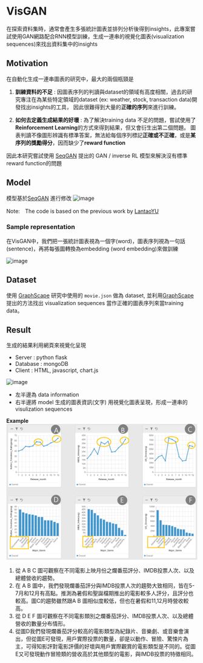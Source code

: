 # VisGAN
在探索資料集時，通常會產生多張統計圖表並排列分析後得到insights，此專案嘗試使用GAN網路配合RNN模型訓練，生成一連串的視覺化圖表(visualization sequences)來找出資料集中的insights

## Motivation
在自動化生成一連串圖表的研究中，最大的兩個瓶頸是
1. **訓練資料的不足** : 
因圖表序列的判讀與dataset的領域有高度相關，過去的研究專注在為某些特定領域的dataset (ex: weather, stock, transaction data)開發找出insights的工具，
因此很難得到大量的**正確的序列**來進行訓練。

2. **如何去定義生成結果的好壞** : 
為了解決training data 不足的問題，嘗試使用了**Reinforcement Learning**的方式來得到結果，但又會衍生出第二個問題。
圖表判讀不像圖形辨識有標準答案，無法給每個序列標記**正確或不正確**，或是**某序列的獎勵得分**，因而缺少了**reward function**

因此本研究嘗試使用 [SeqGAN](https://arxiv.org/abs/1609.05473) 提出的 GAN / inverse RL 模型來解決沒有標準reward function的問題

## Model
模型基於[SeqGAN](https://arxiv.org/abs/1609.05473) 進行修改
![image](https://user-images.githubusercontent.com/28348725/119102667-dba16380-ba4c-11eb-9a97-6621b45bcfe2.png)

Note:　The code is based on the previous work by [LantaoYU](https://github.com/LantaoYu/SeqGAN)

### Sample representation
在VisGAN中，我們把一張統計圖表視為一個字(word)，圖表序列視為一句話(sentence)，再將每張圖轉換為embedding (word embedding)來做訓練

![image](https://user-images.githubusercontent.com/28348725/119921772-308b2f80-bfa1-11eb-8164-3ef3c8090fbe.png)

## Dataset
使用 [GraphScape](https://dl.acm.org/doi/10.1145/3025453.3025866) 研究中使用的 `movie.json` 做為 dataset, 並利用[GraphScape](https://dl.acm.org/doi/10.1145/3025453.3025866)提出的方法找出 visualization sequences 當作正確的圖表序列來當training data。

## Result
生成的結果利用網頁來視覺化呈現
* Server : python flask
* Database : mongoDB
* Client : HTML, javascript, chart.js

![image](https://user-images.githubusercontent.com/28348725/119955509-b07dbd80-bfd2-11eb-9cb7-49a392aa8191.png)
- 左半邊為 data information
- 右半邊將 model 生成的圖表資訊(文字) 用視覺化圖表呈現，形成一連串的visulization sequences

**Example**
![image](https://github.com/YuRongTsao/VisGAN/blob/master/img/case1.png)

1. 從 A B C 圖可觀察在不同電影上映月份之爛番茄評分、IMDB投票人次、以及總體營收的趨勢。
2. 在 A B 圖中，我們發現爛番茄評分與IMDB投票人次的趨勢大致相同，皆在5-7月和12月有高點。推測為暑假和聖誕檔期推出的電影較多人評分，且評分也較高。圖C的趨勢雖然跟A B 圖相似度較低，但也在暑假和11,12月時營收較高。
3. 從 D E F 圖可觀察在不同電影類別之爛番茄評分、IMDB投票人次、以及總體營收的數量分布情形。
4. 從圖D我們發現爛番茄評分較高的電影類型為紀錄片、音樂劇、或音樂會演出，但從圖E可發現，用戶實際投票的數量，卻是以動作、冒險、驚悚片為主，可得知影評對電影評價的好壞與用戶實際觀賞的電影類型是不同的。從圖E又可發現動作冒險類的營收高於其他類型的電影，與IMDB投票的特徵相同。

